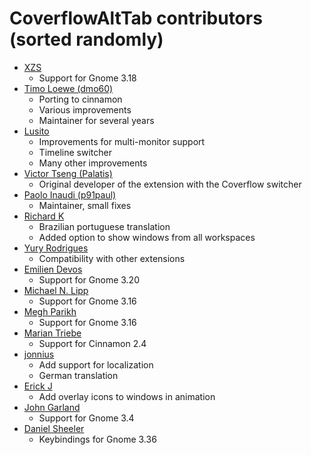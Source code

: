 CoverflowAltTab contributors (sorted randomly)
============================================

* [XZS](https://github.com/dffischer)
  * Support for Gnome 3.18
* [Timo Loewe (dmo60)](https://github.com/dmo60)
  * Porting to cinnamon
  * Various improvements
  * Maintainer for several years
* [Lusito](https://github.com/Lusito)
  * Improvements for multi-monitor support
  * Timeline switcher
  * Many other improvements
* [Victor Tseng (Palatis)](https://github.com/Palatis)
  * Original developer of the extension with the Coverflow switcher
* [Paolo Inaudi (p91paul)](https://github.com/p91paul)
  * Maintainer, small fixes
* [Richard K](https://github.com/vltr)
  * Brazilian portuguese translation
  * Added option to show windows from all workspaces
* [Yury Rodrigues](https://github.com/yuryrodrigues)
  * Compatibility with other extensions
* [Emilien Devos](https://github.com/unixfox)
  * Support for Gnome 3.20
* [Michael N. Lipp](https://github.com/mnlipp)
  * Support for Gnome 3.16
* [Megh Parikh](https://github.com/meghprkh)
  * Support for Gnome 3.16
* [Marian Triebe](https://github.com/Hamdor)
  * Support for Cinnamon 2.4
* [jonnius](https://github.com/jonnius)
  * Add support for localization
  * German translation
* [Erick J](https://github.com/erickj)
  * Add overlay icons to windows in animation
* [John Garland](https://github.com/johnnyg)
  * Support for Gnome 3.4
* [Daniel Sheeler](https://github.com/dsheeler)
  * Keybindings for Gnome 3.36

